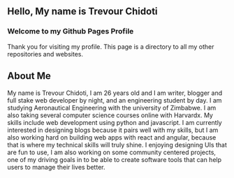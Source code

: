 ## Hello, My name is Trevour Chidoti
### Welcome to my Github Pages Profile

Thank you for visiting my profile. This page is a directory to all my other repositories and websites.

## About Me
My name is Trevour Chidoti, I am <span id="age">26 years old</span> and I am writer, blogger and full stake web developer by night, and an engineering student by day. 
I am studying Aeronautical Engineering with the university of Zimbabwe. I am also taking several computer science courses online with Harvardx. My skills include web development using python and javascript.
I am currently interested in designing blogs because it pairs well with my skills, but I am also working hard on building web apps with react and angular, because that is where my technical skills will truly shine. I enjoying designing UIs that are fun to use, I am also working on some community centered projects, one of my driving goals in to be able to create software tools that can help users to manage their lives better.


